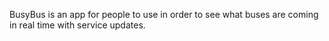 BusyBus is an app for people to use in order to see what buses are coming in real time with service updates.
